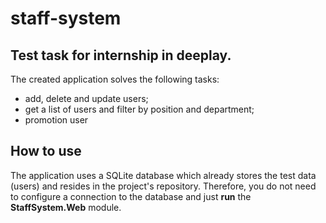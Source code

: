# staff-system
## Test task for internship in deeplay.


The created application solves the following tasks:
* add, delete and update users;
* get a list of users and filter by position and department;
* promotion user

## How to use

The application uses a SQLite database which already stores the test data (users) and resides in the project's repository. Therefore, you do not need to configure a connection to the database and just **run** the **StaffSystem.Web** module.
